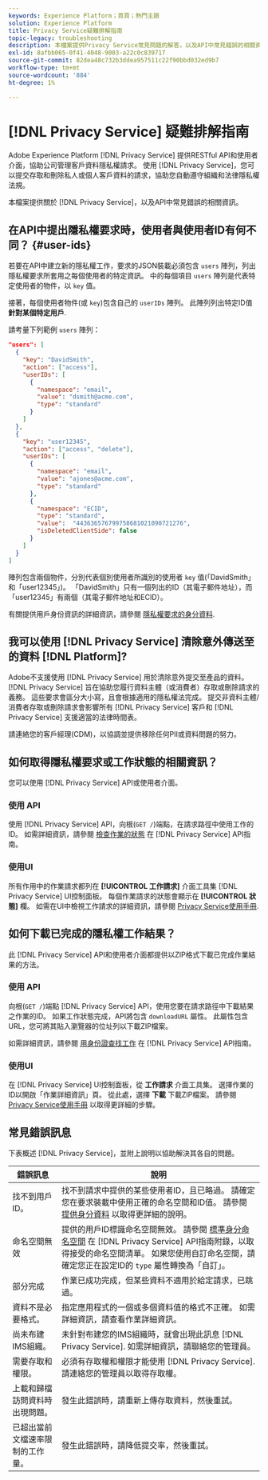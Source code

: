 ```yaml
---
keywords: Experience Platform；首頁；熱門主題
solution: Experience Platform
title: Privacy Service疑難排解指南
topic-legacy: troubleshooting
description: 本檔案提供Privacy Service常見問題的解答，以及API中常見錯誤的相關資訊。
exl-id: 8afbb065-0f41-4048-9003-a22c0c839717
source-git-commit: 82dea48c732b3ddea957511c22f90bbd032ed9b7
workflow-type: tm+mt
source-wordcount: '884'
ht-degree: 1%

---
```


# [!DNL Privacy Service] 疑難排解指南

Adobe Experience Platform [!DNL Privacy Service] 提供RESTful API和使用者介面，協助公司管理客戶資料隱私權請求。 使用 [!DNL Privacy Service]，您可以提交存取和刪除私人或個人客戶資料的請求，協助您自動遵守組織和法律隱私權法規。

本檔案提供關於 [!DNL Privacy Service]，以及API中常見錯誤的相關資訊。

## 在API中提出隱私權要求時，使用者與使用者ID有何不同？ {#user-ids}

若要在API中建立新的隱私權工作，要求的JSON裝載必須包含 `users` 陣列，列出隱私權要求所套用之每個使用者的特定資訊。 中的每個項目 `users` 陣列是代表特定使用者的物件，以 `key` 值。

接著，每個使用者物件(或 `key`)包含自己的 `userIDs` 陣列。 此陣列列出特定ID值 **針對某個特定用戶**.

請考量下列範例 `users` 陣列：

```json
"users": [
  {
    "key": "DavidSmith",
    "action": ["access"],
    "userIDs": [
      {
        "namespace": "email",
        "value": "dsmith@acme.com",
        "type": "standard"
      }
    ]
  },
  {
    "key": "user12345",
    "action": ["access", "delete"],
    "userIDs": [
      {
        "namespace": "email",
        "value": "ajones@acme.com",
        "type": "standard"
      },
      {
        "namespace": "ECID",
        "type": "standard",
        "value":  "443636576799758681021090721276",
        "isDeletedClientSide": false
      }
    ]
  }
]
```

陣列包含兩個物件，分別代表個別使用者所識別的使用者 `key` 值(「DavidSmith」和「user12345」)。 「DavidSmith」只有一個列出的ID（其電子郵件地址），而「user12345」有兩個（其電子郵件地址和ECID）。

有關提供用戶身份資訊的詳細資訊，請參閱 [隱私權要求的身分資料](identity-data.md).


## 我可以使用 [!DNL Privacy Service] 清除意外傳送至的資料 [!DNL Platform]?

Adobe不支援使用 [!DNL Privacy Service] 用於清除意外提交至產品的資料。 [!DNL Privacy Service] 旨在協助您履行資料主體（或消費者）存取或刪除請求的義務。 這些要求會區分大小寫，且會根據適用的隱私權法完成。 提交非資料主體/消費者存取或刪除請求會影響所有 [!DNL Privacy Service] 客戶和 [!DNL Privacy Service] 支援適當的法律時間表。

請連絡您的客戶經理(CDM)，以協調並提供移除任何PII或資料問題的努力。

## 如何取得隱私權要求或工作狀態的相關資訊？

您可以使用 [!DNL Privacy Service] API或使用者介面。

### 使用 API

使用 [!DNL Privacy Service] API，向根(`GET /`)端點，在請求路徑中使用工作的ID。 如需詳細資訊，請參閱 [檢查作業的狀態](api/privacy-jobs.md#check-the-status-of-a-job) 在 [!DNL Privacy Service] API指南。

### 使用UI

所有作用中的作業請求都列在 **[!UICONTROL 工作請求]** 介面工具集 [!DNL Privacy Service] UI控制面板。 每個作業請求的狀態會顯示在 **[!UICONTROL 狀態]** 欄。 如需在UI中檢視工作請求的詳細資訊，請參閱 [Privacy Service使用手冊](ui/user-guide.md).

## 如何下載已完成的隱私權工作結果？

此 [!DNL Privacy Service] API和使用者介面都提供以ZIP格式下載已完成作業結果的方法。

### 使用 API

向根(`GET /`)端點 [!DNL Privacy Service] API，使用您要在請求路徑中下載結果之作業的ID。 如果工作狀態完成，API將包含 `downloadURL` 屬性。 此屬性包含URL，您可將其貼入瀏覽器的位址列以下載ZIP檔案。

如需詳細資訊，請參閱 [用身份證查找工作](api/privacy-jobs.md#check-the-status-of-a-job) 在 [!DNL Privacy Service] API指南。

### 使用UI

在 [!DNL Privacy Service] UI控制面板，從 **工作請求** 介面工具集。 選擇作業的ID以開啟「作業詳細資訊」頁。 從此處，選擇 **下載** 下載ZIP檔案。 請參閱 [Privacy Service使用手冊](ui/user-guide.md) 以取得更詳細的步驟。

## 常見錯誤訊息

下表概述 [!DNL Privacy Service]，並附上說明以協助解決其各自的問題。

| 錯誤訊息 | 說明 |
| --- | --- |
| 找不到用戶ID。 | 找不到請求中提供的某些使用者ID，且已略過。 請確定您在要求裝載中使用正確的命名空間和ID值。 請參閱 [提供身分資料](./identity-data.md) 以取得更詳細的說明。 |
| 命名空間無效 | 提供的用戶ID標識命名空間無效。 請參閱 [標準身分命名空間](./api/appendix.md#standard-namespaces) 在 [!DNL Privacy Service] API指南附錄，以取得接受的命名空間清單。 如果您使用自訂命名空間，請確定您正在設定ID的 `type` 屬性轉換為「自訂」。 |
| 部分完成 | 作業已成功完成，但某些資料不適用於給定請求，已跳過。 |
| 資料不是必要格式。 | 指定應用程式的一個或多個資料值的格式不正確。 如需詳細資訊，請查看作業詳細資訊。 |
| 尚未布建IMS組織。 | 未針對布建您的IMS組織時，就會出現此訊息 [!DNL Privacy Service]. 如需詳細資訊，請聯絡您的管理員。 |
| 需要存取和權限。 | 必須有存取權和權限才能使用 [!DNL Privacy Service]. 請連絡您的管理員以取得存取權。 |
| 上載和歸檔訪問資料時出現問題。 | 發生此錯誤時，請重新上傳存取資料，然後重試。 |
| 已超出當前文檔速率限制的工作量。 | 發生此錯誤時，請降低提交率，然後重試。 |
